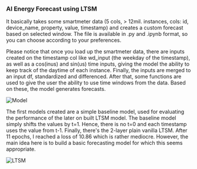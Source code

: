 ### AI Energy Forecast using LTSM 

It basically takes some smartmeter data (5 cols, > 12mil. instances, cols: id, device_name, property, value, timestamp) and creates a custom forecast based on selected window. 
The file is available in .py and .ipynb format, so you can choose according to your preferences.

Please notice that once you load up the smartmeter data, there are inputs created on the timestamp col like wd_input (the weekday of the timestamp), as well as a cos(inus) and sin(us)
time inputs, giving the model the ability to keep track of the daytime of each instance. Finally, the inputs are merged to an input df, standardized and differenced.
After that, some functions are used to give the user the ability to use time windows from the data. Based on these, the model generates forecasts.   
   
![Model](https://github.com/databloom-ai/LLM-LTSM/blob/main/energy-forcast/model.png?raw=true)
   
The first models created are a simple baseline model, used for evaluating the performance of the later on built LTSM model. The baseline model simply shifts the values by t=1. Hence,
there is no t=0 and each timestamp uses the value from t-1.
Finally, there's the 2-layer plain vanilla LTSM. After 11 epochs, I reached a loss of 10.86 which is rather mediocre. However, the main idea here is to build a basic forecasting model
for which this seems appropriate.   


![LTSM](https://github.com/databloom-ai/LLM-LTSM/blob/main/energy-forcast/LTSM.png?raw=true)
